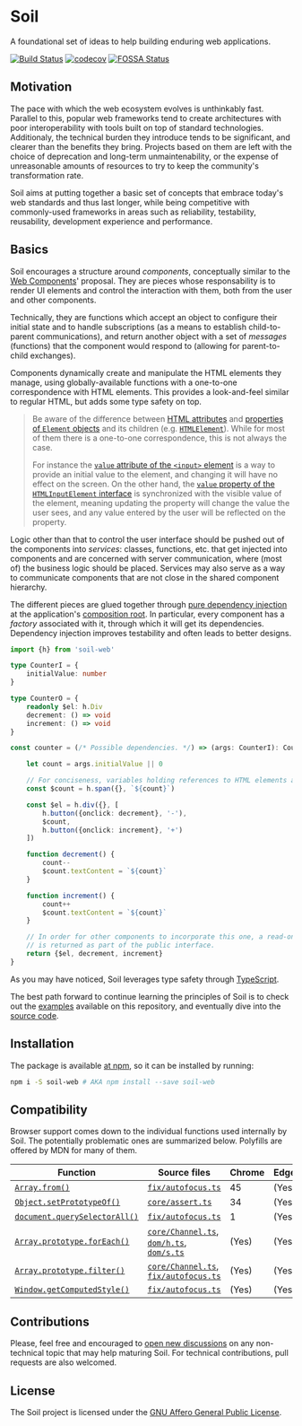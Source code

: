 # Soil

A foundational set of ideas to help building enduring web applications.

[![Build Status](https://travis-ci.org/inad9300/Soil.svg?branch=master)](https://travis-ci.org/inad9300/Soil)
[![codecov](https://codecov.io/gh/inad9300/Soil/branch/master/graph/badge.svg)](https://codecov.io/gh/inad9300/Soil)
[![FOSSA Status](https://app.fossa.io/api/projects/git%2Bgithub.com%2Finad9300%2FSoil.svg?type=shield)](https://app.fossa.io/projects/git%2Bgithub.com%2Finad9300%2FSoil?ref=badge_shield)

## Motivation
The pace with which the web ecosystem evolves is unthinkably fast. Parallel to this, popular web frameworks tend to
create architectures with poor interoperability with tools built on top of standard technologies. Additionaly, the
technical burden they introduce tends to be significant, and clearer than the benefits they bring. Projects based on
them are left with the choice of deprecation and long-term unmaintenability, or the expense of unreasonable amounts of
resources to try to keep the community's transformation rate.

Soil aims at putting together a basic set of concepts that embrace today's web standards and thus last longer, while
being competitive with commonly-used frameworks in areas such as reliability, testability, reusability, development
experience and performance.

## Basics
Soil encourages a structure around *components*, conceptually similar to the [Web Components](https://developer.mozilla.org/en-US/docs/Web/Web_Components)'
proposal. They are pieces whose responsability is to render UI elements and control the interaction with them, both from
the user and other components.

Technically, they are functions which accept an object to configure their initial state and to handle subscriptions (as
a means to establish child-to-parent communications), and return another object with a set of *messages* (functions)
that the component would respond to (allowing for parent-to-child exchanges).

Components dynamically create and manipulate the HTML elements they manage, using globally-available functions with a
one-to-one correspondence with HTML elements. This provides a look-and-feel similar to regular HTML, but adds some type
safety on top.

> Be aware of the difference between [HTML attributes](https://developer.mozilla.org/en-US/docs/Web/HTML/Attributes) and
> [properties of `Element` objects](https://developer.mozilla.org/en-US/docs/Web/API/Element) and its children (e.g.
> [`HTMLElement`](https://developer.mozilla.org/en-US/docs/Web/API/HTMLElement)). While for most of them there is a
> one-to-one correspondence, this is not always the case.
>
> For instance the [`value` attribute of the `<input>` element](https://developer.mozilla.org/en-US/docs/Web/HTML/Element/input#attr-value)
> is a way to provide an initial value to the element, and changing it will have no effect on the screen. On the other
> hand, the [`value` property of the `HTMLInputElement` interface](https://developer.mozilla.org/en-US/docs/Web/API/HTMLInputElement#Properties)
> is synchronized with the visible value of the element, meaning updating the property will change the value the user
> sees, and any value entered by the user will be reflected on the property.

Logic other than that to control the user interface should be pushed out of the components into *services*: classes,
functions, etc. that get injected into components and are concerned with server communication, where (most of) the
business logic should be placed. Services may also serve as a way to communicate components that are not close in the
shared component hierarchy.

The different pieces are glued together through [pure dependency injection](http://blog.ploeh.dk/2014/06/10/pure-di/) at
the application's [composition root](http://blog.ploeh.dk/2011/07/28/CompositionRoot/). In particular, every component
has a *factory* associated with it, through which it will get its dependencies. Dependency injection improves
testability and often leads to better designs.

```typescript
import {h} from 'soil-web'

type CounterI = {
    initialValue: number
}

type CounterO = {
    readonly $el: h.Div
    decrement: () => void
    increment: () => void
}

const counter = (/* Possible dependencies. */) => (args: CounterI): CounterO => {

    let count = args.initialValue || 0

    // For conciseness, variables holding references to HTML elements are prefixed with "$" by convention.
    const $count = h.span({}, `${count}`)

    const $el = h.div({}, [
        h.button({onclick: decrement}, '-'),
        $count,
        h.button({onclick: increment}, '+')
    ])

    function decrement() {
        count--
        $count.textContent = `${count}`
    }

    function increment() {
        count++
        $count.textContent = `${count}`
    }

    // In order for other components to incorporate this one, a read-only reference to the local HTML root
    // is returned as part of the public interface.
    return {$el, decrement, increment}
}
```

As you may have noticed, Soil leverages type safety through [TypeScript](https://www.typescriptlang.org/).

The best path forward to continue learning the principles of Soil is to check out the [examples](examples/)
available on this repository, and eventually dive into the [source code](src/).

## Installation
The package is available [at npm](https://www.npmjs.com/package/soil-web), so it can be installed by running:
```bash
npm i -S soil-web # AKA npm install --save soil-web
```

## Compatibility
Browser support comes down to the individual functions used internally by Soil. The potentially problematic ones are
summarized below. Polyfills are offered by MDN for many of them.

| Function | Source files | Chrome | Edge | Firefox | IE  | Opera | Safari
| -------- | ------------ | ------ | ---- | ------- | --- | ----- | ------
| [`Array.from()`](https://developer.mozilla.org/en-US/docs/Web/JavaScript/Reference/Global_Objects/Array/from) | [`fix/autofocus.ts`](src/fix/autofocus.ts) | 45 | (Yes) | 32 | No | (Yes) | 9
| [`Object.setPrototypeOf()`](https://developer.mozilla.org/en-US/docs/Web/JavaScript/Reference/Global_Objects/Object/setPrototypeOf) | [`core/assert.ts`](src/core/assert.ts) | 34 | (Yes) | 31 | 11 | (Yes) | 9
| [`document.querySelectorAll()`](https://developer.mozilla.org/en-US/docs/Web/API/Document/querySelectorAll) | [`fix/autofocus.ts`](src/fix/autofocus.ts)| 1 | (Yes) | 3.5 | 9 | 10 | 3.2
| [`Array.prototype.forEach()`](https://developer.mozilla.org/en-US/docs/Web/JavaScript/Reference/Global_Objects/Array/forEach) | [`core/Channel.ts`](src/core/Channel.ts), [`dom/h.ts`](src/dom/h.ts), [`dom/s.ts`](src/dom/s.ts) | (Yes) | (Yes) | 1.5 | 9 | (Yes) | (Yes)
| [`Array.prototype.filter()`](https://developer.mozilla.org/en-US/docs/Web/JavaScript/Reference/Global_Objects/Array/filter) | [`core/Channel.ts`](src/core/Channel.ts), [`fix/autofocus.ts`](src/fix/autofocus.ts) | (Yes) | (Yes) | 1.5 | 9 | (Yes) | (Yes)
| [`Window.getComputedStyle()`](https://developer.mozilla.org/en-US/docs/Web/API/Window/getComputedStyle) | [`fix/autofocus.ts`](src/fix/autofocus.ts) | (Yes) | (Yes) | (Yes) | 9 | (Yes) | (Yes)

## Contributions
Please, feel free and encouraged to [open new discussions](../../issues) on any non-technical
topic that may help maturing Soil. For technical contributions, pull requests are also welcomed.

## License
The Soil project is licensed under the [GNU Affero General Public License](LICENSE).
